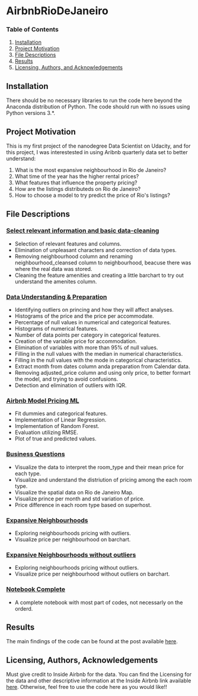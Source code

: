 # AirbnbRioDeJaneiro

### Table of Contents

1. [Installation](#installation)
2. [Project Motivation](#motivation)
3. [File Descriptions](#files)
4. [Results](#results)
5. [Licensing, Authors, and Acknowledgements](#licensing)

## Installation <a name="installation"></a>

There should be no necessary libraries to run the code here beyond the Anaconda distribution of Python.  The code should run with no issues using Python versions 3.*.

## Project Motivation<a name="motivation"></a>

This is my first project of the nanodegree Data Scientist on Udacity, and for this project, I was interestested in using Aribnb quarterly data set to better understand:

1. What is the most expansive neighbourhood in Rio de Janeiro?
2. What time of the year has the higher rental prices?
3. What features that influence the property pricing?
4. How are the listings distributeds on Rio de Janeiro?
5. How to choose a model to try predict the price of Rio's listings?


## File Descriptions <a name="files"></a>

### [Select relevant information and basic data-cleaning](https://github.com/zaninth/AirbnbRioDeJaneiro/blob/main/1%20Relevant%20information%20and%20basic%20data%20cleaning.ipynb)

- Selection of relevant features and columns.
- Elimination of unpleasant characters and correction of data types.
- Removing neighbourhood column and renaming neighbourhood_cleansed column to neighbourhood, beacuse there was where the real data was stored.
- Cleaning the feature amenities and creating a little barchart to try out understand the amenites column. 

### [Data Understanding & Preparation](https://github.com/zaninth/AirbnbRioDeJaneiro/blob/main/2%20Data%20understanding%20and%20Data%20preparation.ipynb)

- Identifying outliers on princing and how they will affect analyses.
- Histograms of the price and the price per accommodate.
- Percentage of null values in numerical and categorical features.
- Histograms of numerical features.
- Number of data points per category in categorical features.
- Creation of the variable price for accommodation.
- Elimination of variables with more than 95% of null values.
- Filling in the null values with the median in numerical characteristics.
- Filling in the null values with the mode in categorical characteristics.
- Extract month from dates column anda preparation from Calendar data.
- Removing adjusted_price column and using only price, to better formart the model, and trying to avoid confusions.
- Detection and elimination of outliers with IQR.

### [Airbnb Model Pricing ML](https://github.com/zaninth/AirbnbRioDeJaneiro/blob/main/3%20airbnb%20Model%20Pricing%20ML.ipynb)

- Fit dummies and categorical features.
- Implementation of Linear Regression.
- Implementation of Random Forest.
- Evaluation utilizing RMSE.
- Plot of true and predicted values.

### [Business Questions](https://github.com/zaninth/AirbnbRioDeJaneiro/blob/main/4%20Business%20questions.ipynb)

- Visualize the data to interpret the room_type and their mean price for each type.
- Visualize and understand the distriution of pricing among the each room type.
- Visualize the spatial data on Rio de Janeiro Map.
- Visualize prince per month and std variation of price.
- Price difference in each room type based on superhost.

### [Expansive Neighbourhoods](https://github.com/zaninth/AirbnbRioDeJaneiro/blob/main/5%20most_expansive.ipynb)

- Exploring neighbourhoods pricing with outliers.
- Visualize price per neighbourhood on barchart.

### [Expansive Neighbourhoods without outliers](https://github.com/zaninth/AirbnbRioDeJaneiro/blob/main/6%20most_expansive_without_outliers.ipynb)

- Exploring neighbourhoods pricing without outliers.
- Visualize price per neighbourhood without outliers on barchart.

### [Notebook Complete](https://github.com/zaninth/AirbnbRioDeJaneiro/blob/main/7%20COMPLETE.ipynb)

- A complete notebook with most part of codes, not necessarly on the orderd.

## Results<a name="results"></a>

The main findings of the code can be found at the post available [here](https://medium.com/@thaleszanin/this-is-airbnb-in-rio-715686163d3c).

## Licensing, Authors, Acknowledgements<a name="licensing"></a>

Must give credit to Inside Airbnb for the data.  You can find the Licensing for the data and other descriptive information at the Inside Airbnb link available [here](http://insideairbnb.com).  Otherwise, feel free to use the code here as you would like!!


